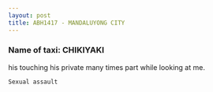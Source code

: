 ```yaml
---
layout: post
title: ABH1417 - MANDALUYONG CITY
---
```


### Name of taxi: CHIKIYAKI

his touching his private many times part while looking at me.

```Sexual assault```
